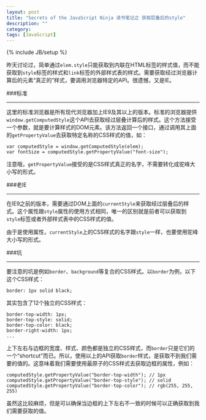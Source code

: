 ```yaml
---
layout: post
title: "Secrets of the JavaScript Ninja 读书笔记之 获取层叠后的style"
description: ""
category: 
tags: [JavaScript]
---
```

{% include JB/setup %}

昨天讨论过，简单通过`elem.style`只能获取到内联在HTML标签的样式值，而不能获取到`style`标签的样式和`link`标签的外部样式表的样式。需要获取经过浏览器计算后的元素“真正的”样式，要调用浏览器特定的API。很遗憾，又是IE。

###标准
____

这里的标准浏览器是所有现代浏览器加上IE9及其以上的版本。标准的浏览器提供`window.getComputedStyle`这个API去获取经过层叠计算后的样式。这个方法接受一个参数，就是要计算样式的DOM元素。该方法返回一个接口，通过调用其上面的`getPropertyValue`去获取特定名称的CSS样式的值，如：

    var computedStyle = window.getComputedStyle(elem);
    var fontSize = computedStyle.getPropertyValue("font-size");

注意哦，`getPropertyValue`接受的是CSS样式真正的名字，不需要转化成驼峰大小写的形式。

###老IE
____

在IE9之前的版本，需要通过DOM上面的`currentStyle`来获取经过层叠后的样式。这个属性跟`style`属性的使用方式相同，唯一的区别就是前者可以获取到`style`标签或者外部样式表中的CSS样式的值。

由于是使用属性，`currentStyle`上的CSS样式的名字跟`style`一样，也要使用驼峰大小写的形式。

###坑
____

要注意的坑是例如`border`、`background`等复合的CSS样式。以`border`为例，以下这个CSS样式：

    border: 1px solid black;

其实包含了12个独立的CSS样式：

    border-top-width: 1px;
    border-top-style: solid;
    border-top-color: black;
    border-right-width: 1px;
    ...

上下左右与边框的宽度、样式、颜色都是独立的CSS样式，而`border`只是它们的一个“shortcut”而已。所以，使用以上的API获取`border`样式，是获取不到我们需要的值的。这意味着我们需要使用最原子的CSS样式去获取边框的属性，例如：

    computedStyle.getPropertyValue("border-top-width"); // 1px
    computedStyle.getPropertyValue("border-top-style"); // solid
    computedStyle.getPropertyValue("border-top-color"); // rgb(255, 255, 255)

虽然这比较麻烦，但是可以确保当边框的上下左右不一致的时候可以正确获取到我们需要获取的值。
